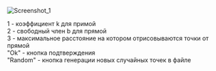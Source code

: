 ![Screenshot_1](https://user-images.githubusercontent.com/56350325/222968773-f70c7b93-ff1a-435f-9630-e7aaa395e24b.png)
 
 1 - коэффициент k для примой<br>
 2 - свободный член b для прямой<br>
 3 - максимальное расстояние на котором отрисовываются точки от прямой<br>
 "Ok" - кнопка подтверждения<br>
 "Random" - кнопка генерации новых случайных точек в файле
